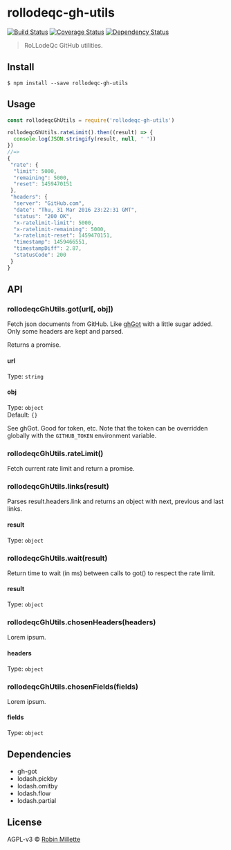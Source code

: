# rollodeqc-gh-utils
[![Build Status](https://travis-ci.org/millette/rollodeqc-gh-utils.svg?branch=master)](https://travis-ci.org/millette/rollodeqc-gh-utils)
[![Coverage Status](https://coveralls.io/repos/github/millette/rollodeqc-gh-utils/badge.svg?branch=master)](https://coveralls.io/github/millette/rollodeqc-gh-utils?branch=master)
[![Dependency Status](https://gemnasium.com/badges/github.com/millette/rollodeqc-gh-utils.svg)](https://gemnasium.com/github.com/millette/rollodeqc-gh-utils)

> RoLLodeQc GitHub utilities.

## Install
```
$ npm install --save rollodeqc-gh-utils
```

## Usage
```js
const rollodeqcGhUtils = require('rollodeqc-gh-utils')

rollodeqcGhUtils.rateLimit().then((result) => {
  console.log(JSON.stringify(result, null, ' '))
})
//=>
{
 "rate": {
  "limit": 5000,
  "remaining": 5000,
  "reset": 1459470151
 },
 "headers": {
  "server": "GitHub.com",
  "date": "Thu, 31 Mar 2016 23:22:31 GMT",
  "status": "200 OK",
  "x-ratelimit-limit": 5000,
  "x-ratelimit-remaining": 5000,
  "x-ratelimit-reset": 1459470151,
  "timestamp": 1459466551,
  "timestampDiff": 2.87,
  "statusCode": 200
 }
}
```

## API
### rollodeqcGhUtils.got(url[, obj])
Fetch json documents from GitHub.
Like [ghGot](https://github.com/sindresorhus/gh-got)
with a little sugar added. Only some headers are kept and parsed.

Returns a promise.

#### url
Type: `string`

#### obj
Type: `object`<br>
Default: `{}`

See ghGot. Good for token, etc.
Note that the token can be overridden globally with the `GITHUB_TOKEN` environment variable.

### rollodeqcGhUtils.rateLimit()
Fetch current rate limit and return a promise.

### rollodeqcGhUtils.links(result)
Parses result.headers.link and returns an object with next, previous and last links.

#### result
Type: `object`

### rollodeqcGhUtils.wait(result)
Return time to wait (in ms) between calls to got() to respect the rate limit.

#### result
Type: `object`

### rollodeqcGhUtils.chosenHeaders(headers)
Lorem ipsum.

#### headers
Type: `object`

### rollodeqcGhUtils.chosenFields(fields)
Lorem ipsum.

#### fields
Type: `object`

## Dependencies
* gh-got
* lodash.pickby
* lodash.omitby
* lodash.flow
* lodash.partial

## License
AGPL-v3 © [Robin Millette](http://robin.millette.info)
